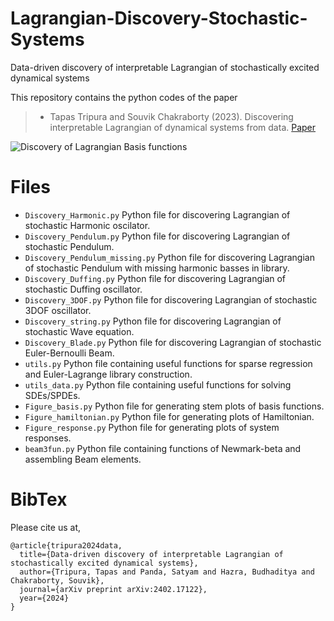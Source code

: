 # Lagrangian-Discovery-Stochastic-Systems
Data-driven discovery of interpretable Lagrangian of stochastically excited dynamical systems

This repository contains the python codes of the paper 
  > + Tapas Tripura and Souvik Chakraborty (2023). Discovering interpretable Lagrangian of dynamical systems from data. [Paper](https://doi.org/10.1016/j.cpc.2023.108960)

![Discovery of Lagrangian Basis functions](Basis.png)

# Files
  + `Discovery_Harmonic.py` Python file for discovering Lagrangian of stochastic Harmonic oscilator.
  + `Discovery_Pendulum.py` Python file for discovering Lagrangian of stochastic Pendulum.
  + `Discovery_Pendulum_missing.py` Python file for discovering Lagrangian of stochastic Pendulum with missing harmonic basses in library.
  + `Discovery_Duffing.py` Python file for discovering Lagrangian of stochastic Duffing oscillator.
  + `Discovery_3DOF.py` Python file for discovering Lagrangian of stochastic 3DOF oscillator.
  + `Discovery_string.py` Python file for discovering Lagrangian of stochastic Wave equation.
  + `Discovery_Blade.py` Python file for discovering Lagrangian of stochastic Euler-Bernoulli Beam.
  + `utils.py` Python file containing useful functions for sparse regression and Euler-Lagrange library construction.
  + `utils_data.py` Python file containing useful functions for solving SDEs/SPDEs.
  + `Figure_basis.py` Python file for generating stem plots of basis functions.
  + `Figure_hamiltonian.py` Python file for generating plots of Hamiltonian.
  + `Figure_response.py` Python file for generating plots of system responses.
  + `beam3fun.py` Python file containing functions of Newmark-beta and assembling Beam elements.

# BibTex
Please cite us at,
```
@article{tripura2024data,
  title={Data-driven discovery of interpretable Lagrangian of stochastically excited dynamical systems},
  author={Tripura, Tapas and Panda, Satyam and Hazra, Budhaditya and Chakraborty, Souvik},
  journal={arXiv preprint arXiv:2402.17122},
  year={2024}
}
```
